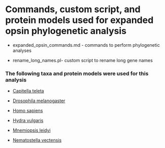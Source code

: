 # Commands, custom script, and protein models used for expanded opsin phylogenetic analysis

* expanded_opsin_commands.md - commands to perform phylogenetic analyses

* rename_long_names.pl- custom script to rename long gene names

### The following taxa and protein models were used for this analysis
* [Capitella teleta](https://metazoa.ensembl.org/Capitella_teleta/Info/Index)

* [Drosophila melanogaster](https://metazoa.ensembl.org/Drosophila_melanogaster/Info/Index)

* [Homo sapiens](https://www.ncbi.nlm.nih.gov/projects/genome/guide/human/index.shtml)

* [Hydra vulgaris](https://research.nhgri.nih.gov/hydra/)

* [Mnemiopsis leidyi](https://research.nhgri.nih.gov/mnemiopsis/)

* [Nematostella vectensis](https://metazoa.ensembl.org/Nematostella_vectensis/Info/Index) 
